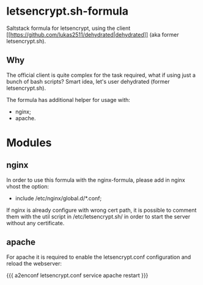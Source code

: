 # letsencrypt.sh-formula
Saltstack formula for letsencrypt, using the client [[https://github.com/lukas2511/dehydrated|dehydrated]] (aka former letsencrypt.sh).

## Why

The official client is quite complex for the task required, what if using just a bunch of bash scripts? 
Smart idea, let's user dehydrated (former letsencrypt.sh).

The formula has additional helper for usage with:
 - nginx;
 - apache.

# Modules

## nginx
In order to use this formula with the nginx-formula, please add in nginx vhost the option:
 - include /etc/nginx/global.d/*.conf;

If nginx is already configure with wrong cert path, it is possible to comment them with the util script in /etc/letsencrypt.sh/ in order to start the server without any certificate.

## apache
For apache it is required to enable the letsencrypt.conf configuration and reload the webserver:

{{{
a2enconf letsencrypt.conf
service apache restart
}}}
